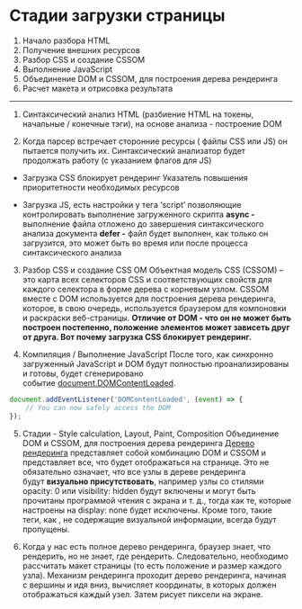 # Стадии загрузки страницы

1. Начало разбора HTML
2. Получение внешних ресурсов
3. Разбор CSS и создание CSSOM
4. Выполнение JavaScript
5. Объединение DOM и CSSOM, для построения дерева рендеринга
6. Расчет макета и отрисовка результата

---

1. Синтаксический анализ HTML (разбиение HTML на токены, начальные / конечные тэги), на основе анализа - построение DOM

2. Когда парсер встречает сторонние ресурсы ( файлы CSS  или  JS) он пытается получить их. Синтаксический анализатор будет продолжать работу (с указанием флагов для JS)

- Загрузка CSS блокирует рендеринг
  Указатель повышения приоритетности необходимых ресурсов 
     *<link href="style.css" rel="preload" as="style" />*

- Загрузка JS, есть настройки у тега ‘script’ позволяющие контролировать выполнение загруженного скрипта
   **async -** выполнение файла отложено до завершения синтаксического анализа документа
   **defer -**  файл будет выполнен, как только он загрузится, это может быть во время или после процесса синтаксического анализа

3. Разбор CSS и создание CSS OM
Объектная модель CSS (CSSOM) – это карта всех селекторов CSS и соответствующих свойств для каждого селектора в форме дерева с корневым узлом.
CSSOM вместе с DOM используется для построения дерева рендеринга, которое, в свою очередь, используется браузером для компоновки и раскраски веб-страницы.
**Отличие от DOM -  что он не может быть построен постепенно, положение элементов может зависеть друг от друга. Вот почему загрузка CSS блокирует рендеринг.**

4. Компиляция / Выполнение JavaScript
После того, как синхронно загруженный JavaScript и DOM будут полностью проанализированы и готовы, будет сгенерировано событие [document.DOMContentLoaded](https://developer.mozilla.org/en-US/docs/Web/API/Document/DOMContentLoaded_event). 

```jsx
document.addEventListener('DOMContentLoaded', (event) => {
    // You can now safely access the DOM
});
```

5. Стадии - Style calculation, Layout, Paint, Composition
Объединение DOM и CSSOM, для построения дерева рендеринга
[Дерево рендеринга](https://developers.google.com/web/fundamentals/performance/critical-rendering-path/render-tree-construction) представляет собой комбинацию DOM и CSSOM и представляет все, что будет отображаться на странице. Это не обязательно означает, что все узлы в дереве рендеринга будут **визуально присутствовать**, например узлы со стилями opacity: 0 или visibility: hidden будут включены и могут быть прочитаны программой чтения с экрана и т. д., тогда как те, которые настроены на display: none будет исключены. Кроме того, такие теги, как <head>, не содержащие визуальной информации, всегда будут пропущены.

6. Когда у нас есть полное дерево рендеринга, браузер знает, что рендерить, но не знает, где рендерить. Следовательно, необходимо рассчитать макет страницы (то есть положение и размер каждого узла). Механизм рендеринга проходит дерево рендеринга, начиная с вершины и идя вниз, вычисляет координаты, в которых должен отображаться каждый узел.
Затем рисует пиксели на экране.

